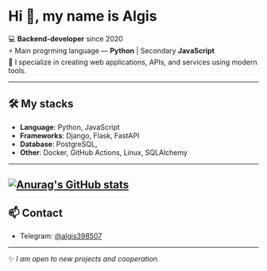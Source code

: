 # Hi 👋, my name is Algis  

💻 **Backend-developer** since 2020  
⚡ Main progrming language — **Python** | Secondary **JavaScript**  
🚀 I specialize in creating web applications, APIs, and services using modern tools. 

---

## 🛠️ My stacks
- **Language**: Python, JavaScript  
- **Frameworks**: Django, Flask, FastAPI  
- **Database**: PostgreSQL,   
- **Other**: Docker, GitHub Actions, Linux, SQLAlchemy

---
[![Anurag's GitHub stats](https://github-readme-stats.vercel.app/api?username=Angmarec398)](https://github.com/anuraghazra/github-readme-stats)
---

## 📫 Contact
- Telegram: [@algis398507](https://t.me/algis398507)  

---
✨ *I am open to new projects and cooperation.*  
